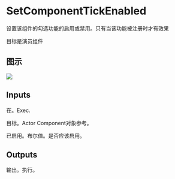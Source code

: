 # SetComponentTickEnabled

设置该组件的勾选功能的启用或禁用。只有当该功能被注册时才有效果

目标是演员组件

## 图示

![]($-20221218-18281148.png)

## Inputs

在。Exec.

目标。Actor Component对象参考。

已启用。布尔值。是否应该启用。 

## Outputs

输出。执行。
